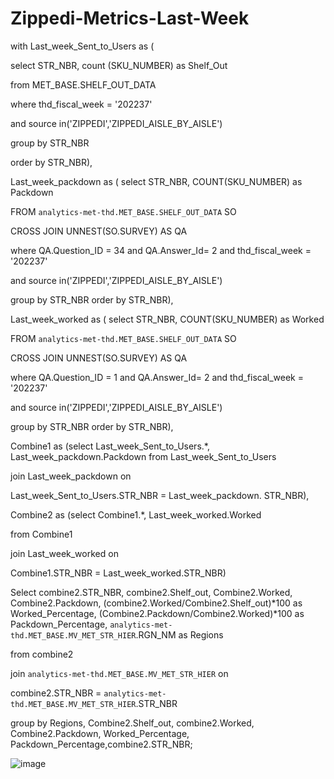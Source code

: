 # Zippedi-Metrics-Last-Week


with Last_week_Sent_to_Users as (
  
select STR_NBR, count (SKU_NUMBER) as Shelf_Out

from MET_BASE.SHELF_OUT_DATA

where thd_fiscal_week = '202237'

and source in('ZIPPEDI','ZIPPEDI_AISLE_BY_AISLE')

group by STR_NBR

order by STR_NBR),

Last_week_packdown as ( select STR_NBR, COUNT(SKU_NUMBER) as Packdown

FROM `analytics-met-thd.MET_BASE.SHELF_OUT_DATA` SO

 CROSS JOIN UNNEST(SO.SURVEY) AS QA
 
 where QA.Question_ID = 34 and QA.Answer_Id= 2 and thd_fiscal_week = '202237'

and source in('ZIPPEDI','ZIPPEDI_AISLE_BY_AISLE')

group by STR_NBR
order by STR_NBR),

Last_week_worked as ( select STR_NBR, COUNT(SKU_NUMBER) as Worked

FROM `analytics-met-thd.MET_BASE.SHELF_OUT_DATA` SO

 CROSS JOIN UNNEST(SO.SURVEY) AS QA

where QA.Question_ID = 1 and QA.Answer_Id= 2 and thd_fiscal_week = '202237'

and source in('ZIPPEDI','ZIPPEDI_AISLE_BY_AISLE')

group by STR_NBR
order by STR_NBR),

Combine1 as (select Last_week_Sent_to_Users.*, Last_week_packdown.Packdown
from Last_week_Sent_to_Users

join Last_week_packdown on

Last_week_Sent_to_Users.STR_NBR = Last_week_packdown. STR_NBR),

Combine2 as (select Combine1.*, Last_week_worked.Worked

from Combine1

join Last_week_worked on

Combine1.STR_NBR = Last_week_worked.STR_NBR)

Select  combine2.STR_NBR, combine2.Shelf_out, Combine2.Worked, Combine2.Packdown, (combine2.Worked/Combine2.Shelf_out)*100 as Worked_Percentage, (Combine2.Packdown/Combine2.Worked)*100 as Packdown_Percentage, `analytics-met-thd.MET_BASE.MV_MET_STR_HIER`.RGN_NM as Regions

from combine2

join `analytics-met-thd.MET_BASE.MV_MET_STR_HIER` on 

combine2.STR_NBR = `analytics-met-thd.MET_BASE.MV_MET_STR_HIER`.STR_NBR

group by Regions, Combine2.Shelf_out, combine2.Worked, Combine2.Packdown, Worked_Percentage, Packdown_Percentage,combine2.STR_NBR;






![image](https://user-images.githubusercontent.com/17092274/208141540-3211b216-7829-41a2-ad35-70704e2af42c.png)
